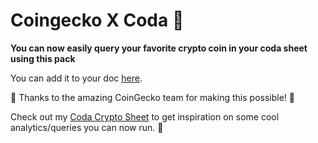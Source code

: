 # Coingecko X Coda  🤝

****You can now easily query your favorite crypto coin in your coda sheet using this pack****

You can add it to your doc [here](https://coda.io/packs/coingecko-11746).

🙏 Thanks to the amazing CoinGecko team for making this possible! 🎉

Check out my [Coda Crypto Sheet](https://coda.io/@niklas-benjamin-muegge/crypto) to get inspiration on some cool analytics/queries you can now run. 💪
